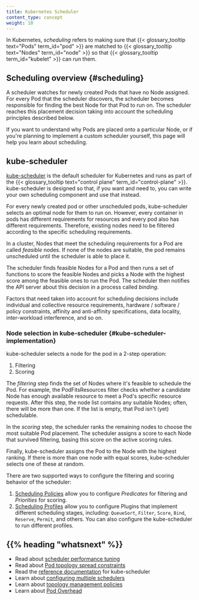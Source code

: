 ```yaml
---
title: Kubernetes Scheduler
content_type: concept
weight: 10
---
```


<!-- overview -->

In Kubernetes, _scheduling_ refers to making sure that {{< glossary_tooltip text="Pods" term_id="pod" >}}
are matched to {{< glossary_tooltip text="Nodes" term_id="node" >}} so that
{{< glossary_tooltip term_id="kubelet" >}} can run them.

<!-- body -->

## Scheduling overview {#scheduling}

A scheduler watches for newly created Pods that have no Node assigned. For
every Pod that the scheduler discovers, the scheduler becomes responsible
for finding the best Node for that Pod to run on. The scheduler reaches
this placement decision taking into account the scheduling principles
described below.

If you want to understand why Pods are placed onto a particular Node,
or if you're planning to implement a custom scheduler yourself, this
page will help you learn about scheduling.

## kube-scheduler

[kube-scheduler](/docs/reference/command-line-tools-reference/kube-scheduler/)
is the default scheduler for Kubernetes and runs as part of the
{{< glossary_tooltip text="control plane" term_id="control-plane" >}}.
kube-scheduler is designed so that, if you want and need to, you can
write your own scheduling component and use that instead.

For every newly created pod or other unscheduled pods, kube-scheduler
selects an optimal node for them to run on.  However, every container in
pods has different requirements for resources and every pod also has
different requirements. Therefore, existing nodes need to be filtered
according to the specific scheduling requirements.

In a cluster, Nodes that meet the scheduling requirements for a Pod
are called _feasible_ nodes. If none of the nodes are suitable, the pod
remains unscheduled until the scheduler is able to place it.

The scheduler finds feasible Nodes for a Pod and then runs a set of
functions to score the feasible Nodes and picks a Node with the highest
score among the feasible ones to run the Pod. The scheduler then notifies
the API server about this decision in a process called _binding_.

Factors that need taken into account for scheduling decisions include
individual and collective resource requirements, hardware / software /
policy constraints, affinity and anti-affinity specifications, data
locality, inter-workload interference, and so on.

### Node selection in kube-scheduler {#kube-scheduler-implementation}

kube-scheduler selects a node for the pod in a 2-step operation:

1. Filtering
1. Scoring

The _filtering_ step finds the set of Nodes where it's feasible to
schedule the Pod. For example, the PodFitsResources filter checks whether a
candidate Node has enough available resource to meet a Pod's specific
resource requests. After this step, the node list contains any suitable
Nodes; often, there will be more than one. If the list is empty, that
Pod isn't (yet) schedulable.

In the _scoring_ step, the scheduler ranks the remaining nodes to choose
the most suitable Pod placement. The scheduler assigns a score to each Node
that survived filtering, basing this score on the active scoring rules.

Finally, kube-scheduler assigns the Pod to the Node with the highest ranking.
If there is more than one node with equal scores, kube-scheduler selects
one of these at random.

There are two supported ways to configure the filtering and scoring behavior
of the scheduler:

1. [Scheduling Policies](/docs/reference/scheduling/policies) allow you to
  configure _Predicates_ for filtering and _Priorities_ for scoring.
1. [Scheduling Profiles](/docs/reference/scheduling/config/#profiles) allow you
  to configure Plugins that implement different scheduling stages, including:
  `QueueSort`, `Filter`, `Score`, `Bind`, `Reserve`, `Permit`, and others. You
  can also configure the kube-scheduler to run different profiles.


## {{% heading "whatsnext" %}}

* Read about [scheduler performance tuning](/docs/concepts/scheduling-eviction/scheduler-perf-tuning/)
* Read about [Pod topology spread constraints](/docs/concepts/workloads/pods/pod-topology-spread-constraints/)
* Read the [reference documentation](/docs/reference/command-line-tools-reference/kube-scheduler/) for kube-scheduler
* Learn about [configuring multiple schedulers](/docs/tasks/extend-kubernetes/configure-multiple-schedulers/)
* Learn about [topology management policies](/docs/tasks/administer-cluster/topology-manager/)
* Learn about [Pod Overhead](/docs/concepts/configuration/pod-overhead/)
